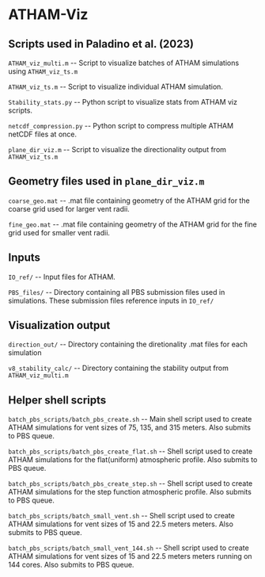 # ATHAM-Viz

## Scripts used in Paladino et al. (2023)
`ATHAM_viz_multi.m` -- Script to visualize batches of ATHAM simulations using `ATHAM_viz_ts.m`

`ATHAM_viz_ts.m` -- Script to visualize individual ATHAM simulation.

`Stability_stats.py` -- Python script to visualize stats from ATHAM viz scripts. 

`netcdf_compression.py` -- Python script to compress multiple ATHAM netCDF files at once.

`plane_dir_viz.m` -- Script to visualize the directionality output from `ATHAM_viz_ts.m`

## Geometry files used in `plane_dir_viz.m`
`coarse_geo.mat` -- .mat file containing geometry of the ATHAM grid for the coarse grid used for larger vent radii.

`fine_geo.mat` -- .mat file containing geometry of the ATHAM grid for the fine grid used for smaller vent radii.

## Inputs
`IO_ref/` -- Input files for ATHAM. 

`PBS_files/` -- Directory containing all PBS submission files used in simulations. These submission files reference inputs in `IO_ref/`

## Visualization output
`direction_out/` -- Directory containing the diretionality .mat files for each simulation

`v8_stability_calc/` -- Directory containing the stability output from `ATHAM_viz_multi.m`

## Helper shell scripts
`batch_pbs_scripts/batch_pbs_create.sh` -- Main shell script used to create ATHAM simulations for vent sizes of 75, 135, and 315 meters. Also submits to PBS queue.

`batch_pbs_scripts/batch_pbs_create_flat.sh` -- Shell script used to create ATHAM simulations for the flat(uniform) atmospheric profile. Also submits to PBS queue.

`batch_pbs_scripts/batch_pbs_create_step.sh` -- Shell script used to create ATHAM simulations for the step function atmospheric profile. Also submits to PBS queue.

`batch_pbs_scripts/batch_small_vent.sh` -- Shell script used to create ATHAM simulations for vent sizes of 15 and 22.5 meters meters. Also submits to PBS queue.

`batch_pbs_scripts/batch_small_vent_144.sh` -- Shell script used to create ATHAM simulations for vent sizes of 15 and 22.5 meters meters running on 144 cores. Also submits to PBS queue.

